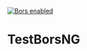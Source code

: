 [![Bors enabled](https://bors.tech/images/badge_small.svg)](https://bors-ng-ebsco.herokuapp.com/repositories/1)

# TestBorsNG
